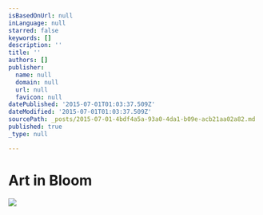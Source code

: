 ```yaml
---
isBasedOnUrl: null
inLanguage: null
starred: false
keywords: []
description: ''
title: ''
authors: []
publisher:
  name: null
  domain: null
  url: null
  favicon: null
datePublished: '2015-07-01T01:03:37.509Z'
dateModified: '2015-07-01T01:03:37.509Z'
sourcePath: _posts/2015-07-01-4bdf4a5a-93a0-4da1-b09e-acb21aa02a82.md
published: true
_type: null

---
```

# Art in Bloom
![](https://the-grid-user-content.s3-us-west-2.amazonaws.com/7c8dadd3-651b-4d12-8070-6ea218245c01.jpg)